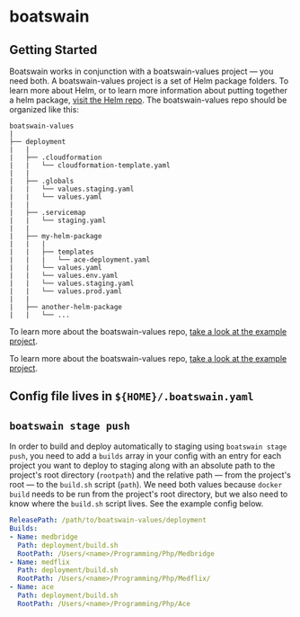 # boatswain

## Getting Started
Boatswain works in conjunction with a boatswain-values project — you need both. A boatswain-values project is a set of Helm package folders. To learn more about Helm, or to learn more information about putting together a helm package, [visit the Helm repo](https://github.com/kubernetes/helm). The boatswain-values repo should be organized like this:
```
boatswain-values
|
├── deployment
|   |
|   ├── .cloudformation
|   |   └── cloudformation-template.yaml
|   |
|   ├── .globals
|   |   └── values.staging.yaml
|   |   └── values.yaml
|   |
|   ├── .servicemap
|   |   └── staging.yaml
|   |
|   ├── my-helm-package
|   |   |
|   |   ├── templates
|   |   |   └── ace-deployment.yaml
|   |   └── values.yaml
|   |   └── values.env.yaml
|   |   └── values.staging.yaml
|   |   └── values.prod.yaml
|   |
|   ├── another-helm-package
|   |   └── ...

```
To learn more about the boatswain-values repo, [take a look at the example project](https://github.com/MedBridge/boatswain/tree/add-example-values/examples/boatswain-values/deployment).

To learn more about the boatswain-values repo, [take a look at the example project]().

## Config file lives in `${HOME}/.boatswain.yaml`

## `boatswain stage push`
In order to build and deploy automatically to staging using `boatswain stage push`, you need to add a `builds` array in your config with an entry for each project you want to deploy to staging along with an absolute path to the project's root directory (`rootpath`) and the relative path — from the project's root — to the `build.sh` script (`path`). We need both values because `docker build` needs to be run from the project's root directory, but we also need to know where the `build.sh` script lives. See the example config below.

```yaml
ReleasePath: /path/to/boatswain-values/deployment
Builds:
- Name: medbridge
  Path: deployment/build.sh
  RootPath: /Users/<name>/Programming/Php/Medbridge
- Name: medflix
  Path: deployment/build.sh
  RootPath: /Users/<name>/Programming/Php/Medflix/
- Name: ace
  Path: deployment/build.sh
  RootPath: /Users/<name>/Programming/Php/Ace
```
